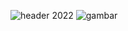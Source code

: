 ![header](https://capsule-render.vercel.app/api?type=waving&color=auto&height=300&section=header&text=PPRS%20Pusat&fontSize=90&animation=fadeIn&fontAlignY=38&desc=)
2022
![gambar](https://github.com/khoirulmustofa21/pprs/blob/master/storage/app/public/halamandepan.png)
